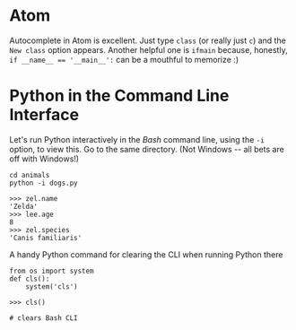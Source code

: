 # Atom

Autocomplete in Atom is excellent. Just type `class` (or really just `c`) and the `New class` option appears. Another helpful one is `ifmain` because, honestly, `if __name__ == '__main__':` can be a mouthful to memorize :)

# Python in the Command Line Interface

Let's run Python interactively in the *Bash* command line, using the `-i` option, to view this. Go to the same directory. (Not Windows -- all bets are off with Windows!)

```
cd animals
python -i dogs.py
```

```Py
>>> zel.name
'Zelda'
>>> lee.age
8
>>> zel.species
'Canis familiaris'
```

A handy Python command for clearing the CLI when running Python there

```Py
from os import system
def cls():
    system('cls')

>>> cls()

# clears Bash CLI
```
